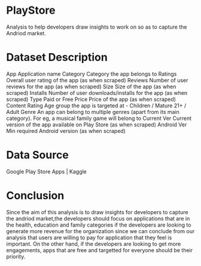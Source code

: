 # PlayStore
Analysis to help  developers draw insights to work on so as to capture the Andriod market.


# Dataset Description
App	Application name
Category	Category the app belongs to
Ratings	Overall user rating of the app (as when scraped)
Reviews	Number of user reviews for the app (as when scraped)
Size	Size of the app (as when scraped)
Installs	Number of user downloads/installs for the app (as when scraped)
Type	Paid or Free
Price	Price of the app (as when scraped)
Content Rating	Age group the app is targeted at - Children / Mature 21+ / Adult
Genre	An app can belong to multiple genres (apart from its main category). For eg, a musical family game will belong to
Current Ver	Current version of the app available on Play Store (as when scraped)
Android Ver	Min required Android version (as when scraped)

# Data Source
Google Play Store Apps | Kaggle

# Conclusion
Since the aim of this analysis is to draw insights for developers to capture the andriod market,the developers should focus on applications that are in the health, education and family categories if the developers are looking to generate more revenue for the organization since we can conclude from our analysis that users are willing to pay for application that they feel is important. On the other hand, if the developers are looking to get more engagements, apps that are free and targetted for everyone should be their priority.
